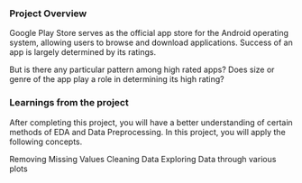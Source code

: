 ### Project Overview

 Google Play Store serves as the official app store for the Android operating system, allowing users to browse and download applications. Success of an app is largely determined by its ratings.

But is there any particular pattern among high rated apps? Does size or genre of the app play a role in determining its high rating?


### Learnings from the project

 After completing this project, you will have a better understanding of certain methods of EDA and Data Preprocessing. In this project, you will apply the following concepts.

Removing Missing Values
Cleaning Data
Exploring Data through various plots


